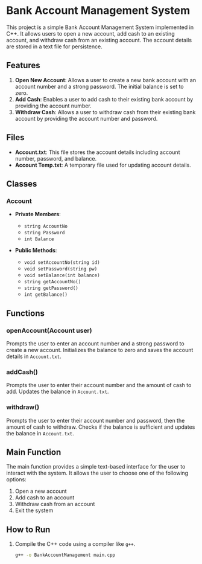 # Bank Account Management System

This project is a simple Bank Account Management System implemented in C++. It allows users to open a new account, add cash to an existing account, and withdraw cash from an existing account. The account details are stored in a text file for persistence.

## Features

1. **Open New Account**: Allows a user to create a new bank account with an account number and a strong password. The initial balance is set to zero.
2. **Add Cash**: Enables a user to add cash to their existing bank account by providing the account number.
3. **Withdraw Cash**: Allows a user to withdraw cash from their existing bank account by providing the account number and password.

## Files

- **Account.txt**: This file stores the account details including account number, password, and balance.
- **Account Temp.txt**: A temporary file used for updating account details.

## Classes

### Account

- **Private Members**:
  - `string AccountNo`
  - `string Password`
  - `int Balance`

- **Public Methods**:
  - `void setAccountNo(string id)`
  - `void setPassword(string pw)`
  - `void setBalance(int balance)`
  - `string getAccountNo()`
  - `string getPassword()`
  - `int getBalance()`

## Functions

### openAccount(Account user)

Prompts the user to enter an account number and a strong password to create a new account. Initializes the balance to zero and saves the account details in `Account.txt`.

### addCash()

Prompts the user to enter their account number and the amount of cash to add. Updates the balance in `Account.txt`.

### withdraw()

Prompts the user to enter their account number and password, then the amount of cash to withdraw. Checks if the balance is sufficient and updates the balance in `Account.txt`.

## Main Function

The main function provides a simple text-based interface for the user to interact with the system. It allows the user to choose one of the following options:

1. Open a new account
2. Add cash to an account
3. Withdraw cash from an account
4. Exit the system

## How to Run

1. Compile the C++ code using a compiler like `g++`.

   ```sh
   g++ -o BankAccountManagement main.cpp
